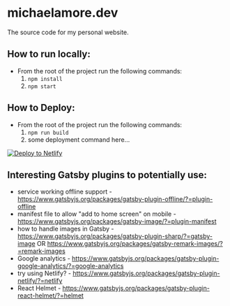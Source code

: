 # michaelamore.dev
The source code for my personal website.

## How to run locally:
- From the root of the project run the following commands:
	1. `npm install`
	2. `npm start`

## How to Deploy:
- From the root of the project run the following commands:
	1. `npm run build`
	2. some deployment command here...

[![Deploy to Netlify](https://www.netlify.com/img/deploy/button.svg)](https://app.netlify.com/start/deploy?repository=https://github.com/gatsbyjs/gatsby-starter-hello-world)


## Interesting Gatsby plugins to potentially use:
- service working offline support - https://www.gatsbyjs.org/packages/gatsby-plugin-offline/?=plugin-offline
- manifest file to allow "add to home screen" on mobile - https://www.gatsbyjs.org/packages/gatsby-image/?=plugin-manifest
- how to handle images in Gatsby - https://www.gatsbyjs.org/packages/gatsby-plugin-sharp/?=gatsby-image OR https://www.gatsbyjs.org/packages/gatsby-remark-images/?=remark-images
- Google analytics - https://www.gatsbyjs.org/packages/gatsby-plugin-google-analytics/?=google-analytics
- try using Netlify? - https://www.gatsbyjs.org/packages/gatsby-plugin-netlify/?=netlify
- React Helmet - https://www.gatsbyjs.org/packages/gatsby-plugin-react-helmet/?=helmet